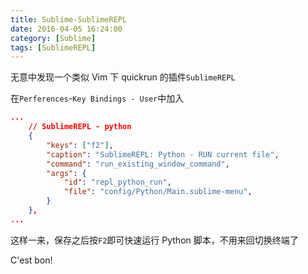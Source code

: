 ```yaml
---
title: Sublime-SublimeREPL
date: 2016-04-05 16:24:00
category: [Sublime]
tags: [SublimeREPL]
---
```


无意中发现一个类似 Vim 下 quickrun 的插件`SublimeREPL`

在`Perferences`-`Key Bindings - User`中加入

```json Default (OSX).sublime-keymap
...
    // SublimeREPL - python
    {
        "keys": ["f2"],
        "caption": "SublimeREPL: Python - RUN current file",
        "command": "run_existing_window_command",
        "args": {
            "id": "repl_python_run",
            "file": "config/Python/Main.sublime-menu",
        }
    },
...
```

这样一来，保存之后按`F2`即可快速运行 Python 脚本，不用来回切换终端了

C'est bon!